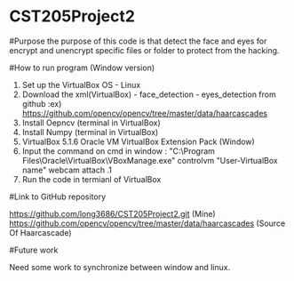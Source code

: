 # CST205Project2
#Purpose 
  the purpose of this code is that detect the face and eyes for encrypt and unencrypt specific files or folder to protect from the   hacking.

#How to run program (Window version)
  1. Set up the VirtualBox OS - Linux
  2. Download the xml(VirtualBox) - face_detection
                                  - eyes_detection 
                                    from github :ex) https://github.com/opencv/opencv/tree/master/data/haarcascades
  3. Install Oepncv (terminal in VirtualBox)
  4. Install Numpy (terminal in VirtualBox)
  5. VirtualBox 5.1.6 Oracle VM VirtualBox Extension Pack (Window)
  6. Input the command on cmd in window : 
                      "C:\Program Files\Oracle\VirtualBox\VBoxManage.exe" controlvm "User-VirtualBox name" webcam attach .1
  7. Run the code in termianl of VirtualBox 
  
#Link to GitHub repository

  https://github.com/long3686/CST205Project2.git (Mine)
  https://github.com/opencv/opencv/tree/master/data/haarcascades (Source Of Haarcascade)
  
#Future work
  
  Need some work to synchronize between window and linux. 
